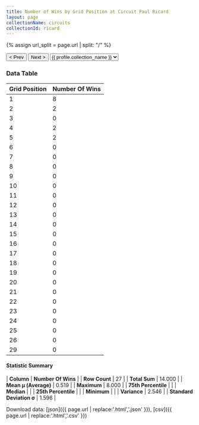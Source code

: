 ```yaml
---
title: Number of Wins by Grid Position at Circuit Paul Ricard
layout: page
collectionName: circuits
collectionId: ricard
---
```


{% assign url_split = page.url | split: "/" %}
<div id="collection-navigation">
<button onclick="selector.options[selector.selectedIndex-1].value && (window.location = selector.options[selector.selectedIndex-1].value);">&lt; Prev</button>
<button onclick="selector.options[selector.selectedIndex+1].value && (window.location = selector.options[selector.selectedIndex+1].value);">Next &gt;</button>
<select id="selector" onchange="this.options[this.selectedIndex].value && (window.location = this.options[this.selectedIndex].value);">
  {% for collectionId in site.data[page.collectionName].refs %}
    {% if collectionId == page.collectionId %}
      {% assign selected = "selected" %}
    {% else %}
      {% assign selected = "" %}
    {% endif %}
    {% assign profile = site.data[page.collectionName][collectionId].profile %}
    <option value="/f1/{{ page.collectionName }}/{{ collectionId }}/{{ url_split[4] }}" {{ selected }}>{{ profile.collection_name }}</option>
  {% endfor %}
</select>
</div>

<canvas id="chart" width="400" height="180"></canvas>
<script>
var data = {
  "labels" : [
    "1",
    "2",
    "3",
    "4",
    "5",
    "6",
    "7",
    "8",
    "9",
    "10",
    "11",
    "12",
    "13",
    "14",
    "15",
    "16",
    "17",
    "18",
    "19",
    "20",
    "21",
    "22",
    "23",
    "24",
    "25",
    "26",
    "29"
  ],
  "datasets" : [
    {
      "label" : "Number Of Wins",
      "data" : [
        8,
        2,
        0,
        2,
        2,
        0,
        0,
        0,
        0,
        0,
        0,
        0,
        0,
        0,
        0,
        0,
        0,
        0,
        0,
        0,
        0,
        0,
        0,
        0,
        0,
        0,
        0
      ],
      "borderColor" : [
        "#1D181E",
        "#1D181E",
        "#1D181E",
        "#1D181E",
        "#1D181E",
        "#1D181E",
        "#1D181E",
        "#1D181E",
        "#1D181E",
        "#1D181E",
        "#1D181E",
        "#1D181E",
        "#1D181E",
        "#1D181E",
        "#1D181E",
        "#1D181E",
        "#1D181E",
        "#1D181E",
        "#1D181E",
        "#1D181E",
        "#1D181E",
        "#1D181E",
        "#1D181E",
        "#1D181E",
        "#1D181E",
        "#1D181E",
        "#1D181E"
      ],
      "borderWidth" : 1,
      "backgroundColor" : [
        "#9C8E8D",
        "#9C8E8D",
        "#9C8E8D",
        "#9C8E8D",
        "#9C8E8D",
        "#9C8E8D",
        "#9C8E8D",
        "#9C8E8D",
        "#9C8E8D",
        "#9C8E8D",
        "#9C8E8D",
        "#9C8E8D",
        "#9C8E8D",
        "#9C8E8D",
        "#9C8E8D",
        "#9C8E8D",
        "#9C8E8D",
        "#9C8E8D",
        "#9C8E8D",
        "#9C8E8D",
        "#9C8E8D",
        "#9C8E8D",
        "#9C8E8D",
        "#9C8E8D",
        "#9C8E8D",
        "#9C8E8D",
        "#9C8E8D"
      ]
    }
  ]
};
var options = {
  legend: {
    display: false
  },
  scales: {
    xAxes: [{
      ticks: {
        beginAtZero: true,
        maxRotation: 180,
        display: window.innerWidth > 800
      }
    }],
    yAxes: [{
      ticks: {
        beginAtZero: true
      }
    }]
  },
  onResize: function(chart, size) {
    chart.options.scales.xAxes[0].ticks.display = size.width > 800;
  }
};
var chart = new Chart("chart", {
    data: data,
    type: 'bar',
    options: options
});
</script>



### Data Table

| Grid Position | Number Of Wins |
|--|--|
| 1 | 8 |
| 2 | 2 |
| 3 | 0 |
| 4 | 2 |
| 5 | 2 |
| 6 | 0 |
| 7 | 0 |
| 8 | 0 |
| 9 | 0 |
| 10 | 0 |
| 11 | 0 |
| 12 | 0 |
| 13 | 0 |
| 14 | 0 |
| 15 | 0 |
| 16 | 0 |
| 17 | 0 |
| 18 | 0 |
| 19 | 0 |
| 20 | 0 |
| 21 | 0 |
| 22 | 0 |
| 23 | 0 |
| 24 | 0 |
| 25 | 0 |
| 26 | 0 |
| 29 | 0 |

#### Statistic Summary

| **Column** | **Number Of Wins** |
| **Row Count** | 27 |
| **Total Sum** | 14.000 |
| **Mean μ (Average)** | 0.519 |
| **Maximum** | 8.000 |
| **75th Percentile** |  |
| **Median** |  |
| **25th Percentile** |  |
| **Minimum** |  |
| **Variance** | 2.546 |
| **Standard Deviation σ** | 1.596 |

Download data: [json]({{ page.url | replace:'.html','.json' }}), [csv]({{ page.url | replace:'.html','.csv' }})
